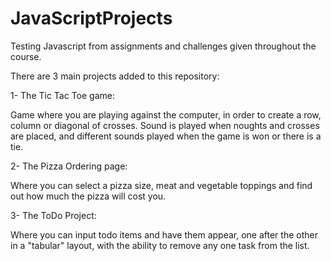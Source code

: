 # JavaScriptProjects

Testing Javascript from assignments and challenges given throughout the course.

There are 3 main projects added to this repository:

1- The Tic Tac Toe game:

Game where you are playing against the computer, in order to create a row, column or diagonal of crosses. Sound is played when noughts and crosses are placed, and different sounds played when the game is won or there is a tie.

2- The Pizza Ordering page:

Where you can select a pizza size, meat and vegetable toppings and find out how much the pizza will cost you.

3- The ToDo Project:

Where you can input todo items and have them appear, one after the other in a "tabular" layout, with the ability to remove any one task from the list.
